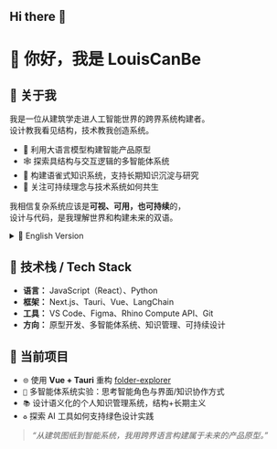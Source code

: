 ## Hi there 👋

<!--
**LouisCanBe/louiscanbe** is a ✨ _special_ ✨ repository because its `README.md` (this file) appears on your GitHub profile.

Here are some ideas to get you started:

- 🔭 I’m currently working on ...
- 🌱 I’m currently learning ...
- 👯 I’m looking to collaborate on ...
- 🤔 I’m looking for help with ...
- 💬 Ask me about ...
- 📫 How to reach me: ...
- 😄 Pronouns: ...
- ⚡ Fun fact: ...
-->

# 👋 你好，我是 LouisCanBe
<!--
[![GitHub followers](https://img.shields.io/github/followers/LouisCanBe?style=social)](https://github.com/LouisCanBe)
![Last commit](https://img.shields.io/github/last-commit/LouisCanBe/LouisCanBe)
![Top Language](https://img.shields.io/github/languages/top/LouisCanBe/folder-explorer)
![Views](https://komarev.com/ghpvc/?username=LouisCanBe&color=green)

[![Xiaohongshu](https://img.shields.io/badge/Xiaohongshu-小红书-red?logo=xing)](https://www.xiaohongshu.com/)
[![Jike](https://img.shields.io/badge/Jike-即刻-yellow?logo=target)](https://web.okjike.com/)
[![Juejin](https://img.shields.io/badge/Juejin-稀土掘金-blue?logo=googlechrome)](https://juejin.cn/)
-->


## 🧭 关于我

我是一位从建筑学走进人工智能世界的跨界系统构建者。  
设计教我看见结构，技术教我创造系统。

- 🧠 利用大语言模型构建智能产品原型  
- 🕸️ 探索具结构与交互逻辑的多智能体系统  
- 🧰 构建语雀式知识系统，支持长期知识沉淀与研究  
- 🌱 关注可持续理念与技术系统如何共生  

我相信复杂系统应该是**可视、可用，也可持续**的，  
设计与代码，是我理解世界和构建未来的双语。



<details>
<summary>📘 English Version</summary>

Hi, I’m **LouisCanBe** — a cross-disciplinary system builder with an architectural background and a passion for AI-driven design.

- Prototyping intelligent products with **LLMs**  
- Designing structured and interactive **multi-agent systems**  
- Building semantic **knowledge infrastructures** using tools like Yuque  
- Exploring sustainable tech through a systems thinking lens  

> I combine design and development to make intelligence visible, usable, and responsible.

</details>



## 🔧 技术栈 / Tech Stack

- **语言：** JavaScript（React）、Python  
- **框架：** Next.js、Tauri、Vue、LangChain  
- **工具：** VS Code、Figma、Rhino Compute API、Git  
- **方向：** 原型开发、多智能体系统、知识管理、可持续设计



## 🚧 当前项目

- `🌐` 使用 **Vue + Tauri** 重构 [folder-explorer](https://github.com/d2-projects/folder-explorer)  
- `🧱` 多智能体系统实验：思考智能角色与界面/知识协作方式  
- `📚` 设计语义化的个人知识管理系统，结构+长期主义  
- `♻️` 探索 AI 工具如何支持绿色设计实践



> *“从建筑图纸到智能系统，我用跨界语言构建属于未来的产品原型。”*
